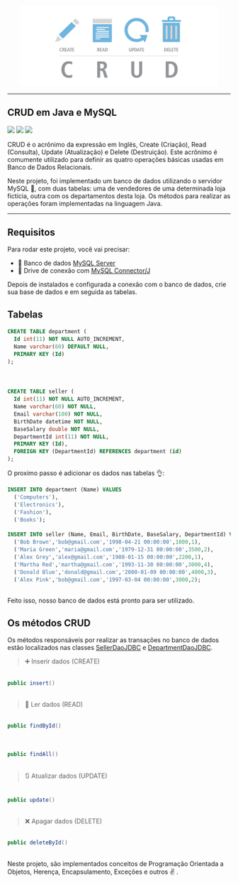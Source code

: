 <p align="center">
  <img src="/CRUD.png" width="450">
</p>

---

## CRUD em Java e MySQL



<p>
<img src = "https://img.shields.io/badge/java-%23ED8B00.svg?style=for-the-badge&logo=java&logoColor=white">
<img src = "https://img.shields.io/badge/mysql-%2300f.svg?style=for-the-badge&logo=mysql&logoColor=white">
<img src = "https://img.shields.io/github/issues/chaveswill/crud-java?style=for-the-badge">
</p>


CRUD é o acrônimo da expressão em Inglës, Create (Criação), Read (Consulta), Update (Atualização) e Delete (Destruição). Este acrônimo é comumente utilizado para definir as quatro operações básicas usadas em Banco de Dados Relacionais.

Neste projeto, foi implementado um banco de dados utilizando o servidor MySQL :dolphin:, com duas tabelas: uma de vendedores de uma determinada loja fictícia, outra com os departamentos desta loja. Os métodos para realizar as operações foram implementadas na linguagem Java. 

---

## Requisitos

Para rodar este projeto, você vai precisar:

- 🎲 Banco de dados [MySQL Server](https://github.com/mysql/mysql-server)
- 🔗 Drive de conexão com [MySQL Connector/J](https://github.com/mysql/mysql-connector-j)


Depois de instalados e configurada a conexão com o banco de dados, crie sua base de dados e em seguida as tabelas.

## Tabelas


```sql
CREATE TABLE department (
  Id int(11) NOT NULL AUTO_INCREMENT,
  Name varchar(60) DEFAULT NULL,
  PRIMARY KEY (Id)
);



CREATE TABLE seller (
  Id int(11) NOT NULL AUTO_INCREMENT,
  Name varchar(60) NOT NULL,
  Email varchar(100) NOT NULL,
  BirthDate datetime NOT NULL,
  BaseSalary double NOT NULL,
  DepartmentId int(11) NOT NULL,
  PRIMARY KEY (Id),
  FOREIGN KEY (DepartmentId) REFERENCES department (id)
);

```

O proximo passo é adicionar os dados nas tabelas 👌:


```sql
INSERT INTO department (Name) VALUES 
  ('Computers'),
  ('Electronics'),
  ('Fashion'),
  ('Books');

INSERT INTO seller (Name, Email, BirthDate, BaseSalary, DepartmentId) VALUES 
  ('Bob Brown','bob@gmail.com','1998-04-21 00:00:00',1000,1),
  ('Maria Green','maria@gmail.com','1979-12-31 00:00:00',3500,2),
  ('Alex Grey','alex@gmail.com','1988-01-15 00:00:00',2200,1),
  ('Martha Red','martha@gmail.com','1993-11-30 00:00:00',3000,4),
  ('Donald Blue','donald@gmail.com','2000-01-09 00:00:00',4000,3),
  ('Alex Pink','bob@gmail.com','1997-03-04 00:00:00',3000,2);
  
```
Feito isso, nosso banco de dados está pronto para ser utilizado.

## Os métodos CRUD

Os métodos responsáveis por realizar as transações no banco de dados estão localizados nas classes [SellerDaoJDBC](https://github.com/chaveswill/crud-java/blob/main/src/model/dao/impl/SellerDaoJDBC.java) e [DepartmentDaoJDBC](https://github.com/chaveswill/crud-java/blob/main/src/model/dao/impl/DepartmentDaoJDBC.java).

> ➕ Inserir dados (CREATE)

```java

public insert()
		
```

> 🔎 Ler dados (READ)

```java

public findById()
		
```

```java

public findAll()
	
```

> 🔃 Atualizar dados (UPDATE)

```java

public update()
	
```

> ❌ Apagar dados (DELETE)

```java

public deleteById()
	
```







Neste projeto, são implementados conceitos de Programação Orientada a Objetos, Herença, Encapsulamento, Exceções e outros ✌️ . 





